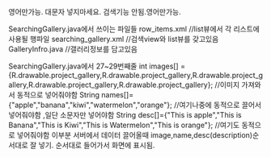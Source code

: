 영어만가능. 대문자 넣지마세요. 검색기능 안됨.영어만가능.


SearchingGallery.java에서 쓰이는 파일들
	row_items.xml		//list뷰에서 각 리스트에 사용될 행파일
	searching_gallery.xml	//검색view와 list뷰를 갖고있음
	GalleryInfro.java	//갤러리정보를 담고있음

SearchingGallery.java에서
27~29번째줄
 int images[] = {R.drawable.project_gallery,R.drawable.project_gallery,R.drawable.project_gallery,R.drawable.project_gallery,R.drawable.project_gallery};     //이미지 가져와서 동적으로 넣어줘야함
    String names[]={"apple","banana","kiwi","watermelon","orange"};      //여기나중에 동적으로 끌어서 넣어줘야함  ,일단 소문자만 넣어야함
    String desc[]={"This is  apple","This is Banana","This is Kiwi","This is Watermelon","This is orange"};  //여기도 동적으로 넣어줘야함
이부분 서버에서 데이터 끌어올때 image,name,desc(description)순서대로 잘 넣기. 순서대로 들어가서 화면에 표시됨.


